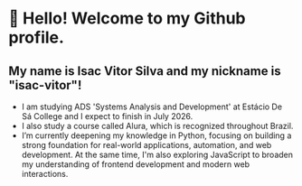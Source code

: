 # 👋 Hello! Welcome to my Github profile.
## My name is Isac Vitor Silva and my nickname is "isac-vitor"!

- I am studying ADS 'Systems Analysis and Development' at Estácio De Sá College and I expect to finish in July 2026.
- I also study a course called Alura, which is recognized throughout Brazil.
- I’m currently deepening my knowledge in Python, focusing on building a strong foundation for real-world applications, automation, and web development. At the same time, I'm also exploring JavaScript to broaden my understanding of frontend development and modern web interactions.


<!--
**isac-vitor/isac-vitor** is a ✨ _special_ ✨ repository because its `README.md` (this file) appears on your GitHub profile.

Here are some ideas to get you started:

- 🔭 I’m currently working on ...
- 🌱 I’m currently learning ...
- 👯 I’m looking to collaborate on ...
- 🤔 I’m looking for help with ...
- 💬 Ask me about ...
- 📫 How to reach me: ...
- 😄 Pronouns: ...
- ⚡ Fun fact: ...
-->
